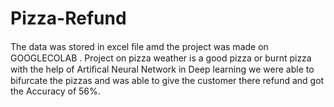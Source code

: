 # Pizza-Refund
The data was stored in excel ﬁle amd the project was made on GOOGLECOLAB . Project on pizza weather is a good pizza or burnt pizza with the help of Artiﬁcal Neural Network in Deep learning we were able to bifurcate the pizzas and was able to give the customer there refund and got the Accuracy of 56%.
